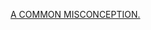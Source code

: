 ---
layout: post
wordpress_id: 1258
wordpress_url: http://noesbueno.com/archives/1258
date: '2011-09-29 14:02:47 -0500'
date_gmt: '2011-09-29 19:02:47 -0500'
body: |
  <p><a href="http://distinguishedbaloney.tumblr.com/post/10777441628">A COMMON MISCONCEPTION.</a></p>
---
